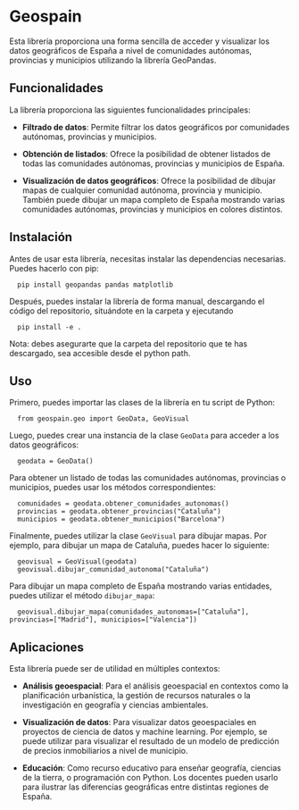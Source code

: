 # Geospain


Esta librería proporciona una forma sencilla de acceder y visualizar los datos geográficos de España a nivel de comunidades autónomas, provincias y municipios utilizando la librería GeoPandas.



## Funcionalidades



La librería proporciona las siguientes funcionalidades principales:



- **Filtrado de datos**: Permite filtrar los datos geográficos por comunidades autónomas, provincias y municipios.

- **Obtención de listados**: Ofrece la posibilidad de obtener listados de todas las comunidades autónomas, provincias y municipios de España.

- **Visualización de datos geográficos**: Ofrece la posibilidad de dibujar mapas de cualquier comunidad autónoma, provincia y municipio. También puede dibujar un mapa completo de España mostrando varias comunidades autónomas, provincias y municipios en colores distintos.


## Instalación



Antes de usar esta librería, necesitas instalar las dependencias necesarias. Puedes hacerlo con pip:

      
      pip install geopandas pandas matplotlib






Después, puedes instalar la librería de forma manual, descargando el código del repositorio, situándote en la carpeta y ejecutando 

      pip install -e .

Nota: debes asegurarte que la carpeta del repositorio que te has descargado, sea accesible desde el python path.



## Uso



Primero, puedes importar las clases de la librería en tu script de Python:



      from geospain.geo import GeoData, GeoVisual



Luego, puedes crear una instancia de la clase `GeoData` para acceder a los datos geográficos:

      geodata = GeoData()



Para obtener un listado de todas las comunidades autónomas, provincias o municipios, puedes usar los métodos correspondientes:


      
      comunidades = geodata.obtener_comunidades_autonomas()
      provincias = geodata.obtener_provincias("Cataluña")
      municipios = geodata.obtener_municipios("Barcelona")



Finalmente, puedes utilizar la clase `GeoVisual` para dibujar mapas. Por ejemplo, para dibujar un mapa de Cataluña, puedes hacer lo siguiente:

    
      geovisual = GeoVisual(geodata)
      geovisual.dibujar_comunidad_autonoma("Cataluña")



Para dibujar un mapa completo de España mostrando varias entidades, puedes utilizar el método `dibujar_mapa`:



    
      geovisual.dibujar_mapa(comunidades_autonomas=["Cataluña"], provincias=["Madrid"], municipios=["Valencia"])




## Aplicaciones



Esta librería puede ser de utilidad en múltiples contextos:



- **Análisis geoespacial**: Para el análisis geoespacial en contextos como la planificación urbanística, la gestión de recursos naturales o la investigación en geografía y ciencias ambientales.

- **Visualización de datos**: Para visualizar datos geoespaciales en proyectos de ciencia de datos y machine learning. Por ejemplo, se puede utilizar para visualizar el resultado de un modelo de predicción de precios inmobiliarios a nivel de municipio.

- **Educación**: Como recurso educativo para enseñar geografía, ciencias de la tierra, o programación con Python. Los docentes pueden usarlo para ilustrar las diferencias geográficas entre distintas regiones de España.

